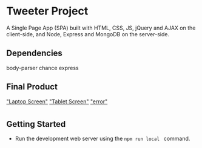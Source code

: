 # Tweeter Project

A Single Page App (SPA) built with HTML, CSS, JS, jQuery and AJAX on the client-side, and Node, Express and MongoDB on the server-side.

## Dependencies

body-parser
chance
express

## Final Product

["Laptop Screen"](https://github.com/ApamAa/tweeter/blob/master/Docs/Laptop-size-screen.png)
["Tablet Screen"](https://github.com/ApamAa/tweeter/blob/master/Docs/Tablet-size-screen.png)
["error"](https://github.com/ApamAa/tweeter/blob/master/Docs/error.png)


#
## Getting Started

- Run the development web server using the `npm run local ` command.

